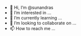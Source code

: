 - 👋 Hi, I’m @sunandras
- 👀 I’m interested in ...
- 🌱 I’m currently learning ...
- 💞️ I’m looking to collaborate on ...
- 📫 How to reach me ...

<!---
sunandras/sunandras is a ✨ special ✨ repository because its `README.md` (this file) appears on your GitHub profile.
You can click the Preview link to take a look at your changes.
--->
